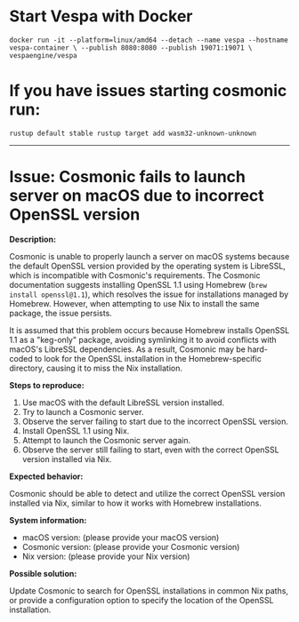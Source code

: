 # Start Vespa with Docker
`docker run -it --platform=linux/amd64 --detach --name vespa --hostname vespa-container \
  --publish 8080:8080 --publish 19071:19071 \
  vespaengine/vespa`

# If you have issues starting cosmonic run:
`rustup default stable
rustup target add wasm32-unknown-unknown`

-----------------------------------------

# Issue: Cosmonic fails to launch server on macOS due to incorrect OpenSSL version

**Description:**

Cosmonic is unable to properly launch a server on macOS systems because the default OpenSSL version provided by the operating system is LibreSSL, which is incompatible with Cosmonic's requirements. The Cosmonic documentation suggests installing OpenSSL 1.1 using Homebrew (`brew install openssl@1.1`), which resolves the issue for installations managed by Homebrew. However, when attempting to use Nix to install the same package, the issue persists.

It is assumed that this problem occurs because Homebrew installs OpenSSL 1.1 as a "keg-only" package, avoiding symlinking it to avoid conflicts with macOS's LibreSSL dependencies. As a result, Cosmonic may be hard-coded to look for the OpenSSL installation in the Homebrew-specific directory, causing it to miss the Nix installation.

**Steps to reproduce:**

1. Use macOS with the default LibreSSL version installed.
2. Try to launch a Cosmonic server.
3. Observe the server failing to start due to the incorrect OpenSSL version.
4. Install OpenSSL 1.1 using Nix.
5. Attempt to launch the Cosmonic server again.
6. Observe the server still failing to start, even with the correct OpenSSL version installed via Nix.

**Expected behavior:**

Cosmonic should be able to detect and utilize the correct OpenSSL version installed via Nix, similar to how it works with Homebrew installations.

**System information:**

- macOS version: (please provide your macOS version)
- Cosmonic version: (please provide your Cosmonic version)
- Nix version: (please provide your Nix version)

**Possible solution:**

Update Cosmonic to search for OpenSSL installations in common Nix paths, or provide a configuration option to specify the location of the OpenSSL installation.

